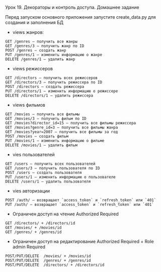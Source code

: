 Урок 19. Декораторы и контроль доступа. Домашнее задание

Перед запуском основного приложения запустите create_data.py для создания и заполнения БД

* views жанров:

```
GET /genres — получить все жанры
GET /genres/3 — получить жанр по ID
POST /genres — создать жанр
PUT /genres/1 — изменить информацию о жанре
DELETE /genres/1 — удалить жанр
```

* views режиссеров

```
GET /directors — получить всех режиссеров
GET /directors/3 — получить режиссера по ID
POST /directors — создать режиссера
PUT /directors/1 — изменить информацию о режиссере
DELETE /directors/1 — удалить режиссера
```

* views фильмов

```
GET /movies — получить все фильмы
GET /movies/3 — получить фильм по ID
GET /movies?director_id=15 — получить все фильмы режиссера
GET /movies?genre_id=3 — получить все фильмы жанра
GET /movies?year=2007 — получить все фильмы за год
POST /movies — создать фильм
PUT /movies/1 — изменить информацию о фильме
DELETE /movies/1 — удалить фильм
```

* vies пользователей
```
GET /users — получить всех пользователей
GET /users/3 — получить пользователя по ID
POST /users — создать пользователя
PUT /users/1 — изменить информацию о пользователе
DELETE /users/1 — удалить пользователя
```

* vies авторизации
```
POST /auth/ — возвращает `access_token` и `refresh_token` или `401`
PUT /auth/ — возвращает `access_token` и `refresh_token` или `401`
```

* Ограничен доступ на чтение Authorized Required
```
GET /directors/ + /directors/id
GET /movies/ + /movies/id
GET /genres/ + /genres/id
```

* Ограничен доступ на редактирование Authorized Required + Role admin Required
```
POST/PUT/DELETE  /movies/ + /movies/id
POST/PUT/DELETE  /genres/ + /genres/id
POST/PUT/DELETE  /directors/ + /directors/id
```